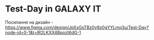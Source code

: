 # Test-Day in GALAXY IT
Посилання на дизайн - https://www.figma.com/design/JpXxGsTBz0y9z0gYYLmq3u/Test-Day?node-id=0-1&t=lR2LKXX4Bpozt6dG-1
